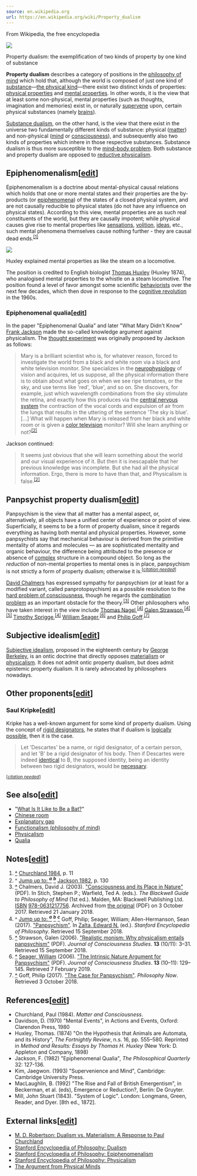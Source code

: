 ```yaml
---
source: en.wikipedia.org
url: https://en.wikipedia.org/wiki/Property_dualism
---
```


From Wikipedia, the free encyclopedia

[![](https://upload.wikimedia.org/wikipedia/commons/thumb/9/99/Property_dualism.jpg/220px-Property_dualism.jpg)](https://en.wikipedia.org/wiki/File:Property_dualism.jpg)

Property dualism: the exemplification of two kinds of property by one kind of substance

**Property dualism** describes a category of positions in the [philosophy of mind](https://en.wikipedia.org/wiki/Philosophy_of_mind "Philosophy of mind") which hold that, although the world is composed of just one kind of [substance](https://en.wikipedia.org/wiki/Substance_theory "Substance theory")—[the physical kind](https://en.wikipedia.org/wiki/Materialism "Materialism")—there exist two distinct kinds of properties: [physical properties](https://en.wikipedia.org/wiki/Physical_properties "Physical properties") and [mental properties](https://en.wikipedia.org/wiki/Mental_properties "Mental properties"). In other words, it is the view that at least some non-physical, mental properties (such as thoughts, imagination and memories) exist in, or naturally [supervene](https://en.wikipedia.org/wiki/Supervenience "Supervenience") upon, certain physical substances (namely [brains](https://en.wikipedia.org/wiki/Human_Brain "Human Brain")).

[Substance dualism](https://en.wikipedia.org/wiki/Dualism_(philosophy_of_mind) "Dualism (philosophy of mind)"), on the other hand, is the view that there exist in the universe two fundamentally different kinds of substance: physical ([matter](https://en.wikipedia.org/wiki/Matter "Matter")) and non-physical ([mind](https://en.wikipedia.org/wiki/Mind "Mind") or [consciousness](https://en.wikipedia.org/wiki/Consciousness "Consciousness")), and subsequently also two kinds of properties which inhere in those respective substances. Substance dualism is thus more susceptible to the [mind–body problem](https://en.wikipedia.org/wiki/Mind%E2%80%93body_problem "Mind–body problem"). Both substance and property dualism are opposed to [reductive physicalism](https://en.wikipedia.org/wiki/Reductive_physicalism "Reductive physicalism").

## Epiphenomenalism\[[edit](https://en.wikipedia.org/w/index.php?title=Property_dualism&action=edit&section=1 "Edit section: Epiphenomenalism")\]

Epiphenomenalism is a doctrine about mental-physical causal relations which holds that one or more mental states and their properties are the by-products (or [epiphenomena](https://en.wikipedia.org/wiki/Epiphenomena "Epiphenomena")) of the states of a closed physical system, and are not causally reducible to physical states (do not have any influence on physical states). According to this view, mental properties are as such real constituents of the world, but they are causally impotent; while physical causes give rise to mental properties like [sensations](https://en.wiktionary.org/wiki/sensation "wikt:sensation"), [volition](https://en.wikipedia.org/wiki/Volition_(psychology) "Volition (psychology)"), [ideas](https://en.wikipedia.org/wiki/Idea "Idea"), etc., such mental phenomena themselves cause nothing further - they are causal dead ends.<sup id="cite_ref-1"><a href="https://en.wikipedia.org/wiki/Property_dualism#cite_note-1">[1]</a></sup>

[![](https://upload.wikimedia.org/wikipedia/commons/thumb/9/96/Turner_-_Rain%2C_Steam_and_Speed_-_National_Gallery_file.jpg/220px-Turner_-_Rain%2C_Steam_and_Speed_-_National_Gallery_file.jpg)](https://en.wikipedia.org/wiki/File:Turner_-_Rain,_Steam_and_Speed_-_National_Gallery_file.jpg)

Huxley explained mental properties as like the steam on a locomotive.

The position is credited to English biologist [Thomas Huxley](https://en.wikipedia.org/wiki/Thomas_Huxley "Thomas Huxley") (Huxley 1874), who analogised mental properties to the whistle on a steam locomotive. The position found a level of favor amongst some scientific [behaviorists](https://en.wikipedia.org/wiki/Behaviorists "Behaviorists") over the next few decades, which then dove in response to the [cognitive revolution](https://en.wikipedia.org/wiki/Cognitive_revolution "Cognitive revolution") in the 1960s.

### Epiphenomenal qualia\[[edit](https://en.wikipedia.org/w/index.php?title=Property_dualism&action=edit&section=2 "Edit section: Epiphenomenal qualia")\]

In the paper "Epiphenomenal Qualia" and later "What Mary Didn't Know" [Frank Jackson](https://en.wikipedia.org/wiki/Frank_Cameron_Jackson "Frank Cameron Jackson") made the so-called knowledge argument against physicalism. The [thought experiment](https://en.wikipedia.org/wiki/Thought_experiment "Thought experiment") was originally proposed by Jackson as follows:

> Mary is a brilliant scientist who is, for whatever reason, forced to investigate the world from a black and white room via a black and white television monitor. She specializes in the [neurophysiology](https://en.wikipedia.org/wiki/Neurophysiology "Neurophysiology") of vision and acquires, let us suppose, all the physical information there is to obtain about what goes on when we see ripe tomatoes, or the sky, and use terms like 'red', 'blue', and so on. She discovers, for example, just which wavelength combinations from the sky stimulate the retina, and exactly how this produces via the [central nervous system](https://en.wikipedia.org/wiki/Central_nervous_system "Central nervous system") the contraction of the vocal cords and expulsion of air from the lungs that results in the uttering of the sentence 'The sky is blue'. \[...\] What will happen when Mary is released from her black and white room or is given a [color television](https://en.wikipedia.org/wiki/Color_television "Color television") monitor? Will she learn anything or not?<sup id="cite_ref-p130_2-0"><a href="https://en.wikipedia.org/wiki/Property_dualism#cite_note-p130-2">[2]</a></sup>

Jackson continued:

> It seems just obvious that she will learn something about the world and our visual experience of it. But then it is inescapable that her previous knowledge was incomplete. But she had all the physical information. Ergo, there is more to have than that, and Physicalism is false.<sup id="cite_ref-p130_2-1"><a href="https://en.wikipedia.org/wiki/Property_dualism#cite_note-p130-2">[2]</a></sup>

## Panpsychist property dualism\[[edit](https://en.wikipedia.org/w/index.php?title=Property_dualism&action=edit&section=3 "Edit section: Panpsychist property dualism")\]

Panpsychism is the view that all matter has a mental aspect, or, alternatively, all objects have a unified center of experience or point of view. Superficially, it seems to be a form of property dualism, since it regards everything as having both mental and physical properties. However, some panpsychists say that mechanical behaviour is derived from the primitive mentality of atoms and molecules — as are sophisticated mentality and organic behaviour, the difference being attributed to the presence or absence of [complex](https://en.wikipedia.org/wiki/Complexity "Complexity") structure in a compound object. So long as the _reduction_ of non-mental properties to mental ones is in place, panpsychism is not strictly a form of property dualism; otherwise it is.<sup>[<i><a href="https://en.wikipedia.org/wiki/Wikipedia:Citation_needed" title="Wikipedia:Citation needed"><span title="This claim needs references to reliable sources. (February 2019)">citation needed</span></a></i>]</sup>

[David Chalmers](https://en.wikipedia.org/wiki/David_Chalmers "David Chalmers") has expressed sympathy for panpsychism (or at least for a modified variant, called panprotopsychism) as a possible resolution to the [hard problem of consciousness](https://en.wikipedia.org/wiki/Hard_problem_of_consciousness "Hard problem of consciousness"), though he regards the [combination problem](https://en.wikipedia.org/wiki/Combination_problem "Combination problem") as an important obstacle for the theory.<sup id="cite_ref-Chalmers-caipin_3-0"><a href="https://en.wikipedia.org/wiki/Property_dualism#cite_note-Chalmers-caipin-3">[3]</a></sup> Other philosophers who have taken interest in the view include [Thomas Nagel](https://en.wikipedia.org/wiki/Thomas_Nagel "Thomas Nagel"),<sup id="cite_ref-sep-panpsych_4-0"><a href="https://en.wikipedia.org/wiki/Property_dualism#cite_note-sep-panpsych-4">[4]</a></sup> [Galen Strawson](https://en.wikipedia.org/wiki/Galen_Strawson "Galen Strawson"),<sup id="cite_ref-sep-panpsych_4-1"><a href="https://en.wikipedia.org/wiki/Property_dualism#cite_note-sep-panpsych-4">[4]</a></sup><sup id="cite_ref-strawson_5-0"><a href="https://en.wikipedia.org/wiki/Property_dualism#cite_note-strawson-5">[5]</a></sup> [Timothy Sprigge](https://en.wikipedia.org/wiki/Timothy_Sprigge "Timothy Sprigge"),<sup id="cite_ref-sep-panpsych_4-2"><a href="https://en.wikipedia.org/wiki/Property_dualism#cite_note-sep-panpsych-4">[4]</a></sup> [William Seager](https://en.wikipedia.org/wiki/William_Seager_(philosopher) "William Seager (philosopher)"),<sup id="cite_ref-seager2006_6-0"><a href="https://en.wikipedia.org/wiki/Property_dualism#cite_note-seager2006-6">[6]</a></sup> and [Philip Goff](https://en.wikipedia.org/wiki/Philip_Goff_(philosopher) "Philip Goff (philosopher)").<sup id="cite_ref-pn-goff_7-0"><a href="https://en.wikipedia.org/wiki/Property_dualism#cite_note-pn-goff-7">[7]</a></sup>

## Subjective idealism\[[edit](https://en.wikipedia.org/w/index.php?title=Property_dualism&action=edit&section=4 "Edit section: Subjective idealism")\]

[Subjective idealism](https://en.wikipedia.org/wiki/Subjective_idealism "Subjective idealism"), proposed in the eighteenth century by [George Berkeley](https://en.wikipedia.org/wiki/George_Berkeley "George Berkeley"), is an ontic doctrine that directly opposes [materialism](https://en.wikipedia.org/wiki/Materialism "Materialism") or [physicalism](https://en.wikipedia.org/wiki/Physicalism "Physicalism"). It does not admit ontic property dualism, but does admit epistemic property dualism. It is rarely advocated by philosophers nowadays.

## Other proponents\[[edit](https://en.wikipedia.org/w/index.php?title=Property_dualism&action=edit&section=5 "Edit section: Other proponents")\]

### Saul Kripke\[[edit](https://en.wikipedia.org/w/index.php?title=Property_dualism&action=edit&section=6 "Edit section: Saul Kripke")\]

Kripke has a well-known argument for some kind of property dualism. Using the concept of [rigid designators](https://en.wikipedia.org/wiki/Rigid_designator "Rigid designator"), he states that if dualism is [logically possible](https://en.wikipedia.org/wiki/Logical_possibility "Logical possibility"), then it is the case.

> Let 'Descartes' be a name, or rigid designator, of a certain person, and let 'B' be a rigid designator of his body. Then if Descartes were indeed [identical](https://en.wikipedia.org/wiki/Identity_(philosophy) "Identity (philosophy)") to B, the supposed identity, being an identity between two rigid designators, would be [necessary](https://en.wikipedia.org/wiki/Necessary_(logic) "Necessary (logic)").

<sup>[<i><a href="https://en.wikipedia.org/wiki/Wikipedia:Citation_needed" title="Wikipedia:Citation needed"><span title="This claim needs references to reliable sources. (August 2022)">citation needed</span></a></i>]</sup>

## See also\[[edit](https://en.wikipedia.org/w/index.php?title=Property_dualism&action=edit&section=7 "Edit section: See also")\]

-   "[What Is It Like to Be a Bat?](https://en.wikipedia.org/wiki/What_Is_It_Like_to_Be_a_Bat%3F "What Is It Like to Be a Bat?")"
-   [Chinese room](https://en.wikipedia.org/wiki/Chinese_room "Chinese room")
-   [Explanatory gap](https://en.wikipedia.org/wiki/Explanatory_gap "Explanatory gap")
-   [Functionalism (philosophy of mind)](https://en.wikipedia.org/wiki/Functionalism_(philosophy_of_mind) "Functionalism (philosophy of mind)")
-   [Physicalism](https://en.wikipedia.org/wiki/Physicalism "Physicalism")
-   [Qualia](https://en.wikipedia.org/wiki/Qualia "Qualia")

## Notes\[[edit](https://en.wikipedia.org/w/index.php?title=Property_dualism&action=edit&section=8 "Edit section: Notes")\]

1.  **[^](https://en.wikipedia.org/wiki/Property_dualism#cite_ref-1 "Jump up")** [Churchland 1984](https://en.wikipedia.org/wiki/Property_dualism#CITEREFChurchland1984), p. 11
2.  ^ [Jump up to: <sup><i><b>a</b></i></sup>](https://en.wikipedia.org/wiki/Property_dualism#cite_ref-p130_2-0) [<sup><i><b>b</b></i></sup>](https://en.wikipedia.org/wiki/Property_dualism#cite_ref-p130_2-1) [Jackson 1982](https://en.wikipedia.org/wiki/Property_dualism#CITEREFJackson1982), p. 130
3.  **[^](https://en.wikipedia.org/wiki/Property_dualism#cite_ref-Chalmers-caipin_3-0 "Jump up")** Chalmers, David J. (2003). ["Consciousness and its Place in Nature"](https://web.archive.org/web/20171003182905/http://www.consc.net/papers/nature.pdf) (PDF). In Stich, Stephen P.; Warfield, Ted A. (eds.). _The Blackwell Guide to Philosophy of Mind_ (1st ed.). Malden, MA: Blackwell Publishing Ltd. [ISBN](https://en.wikipedia.org/wiki/ISBN_(identifier) "ISBN (identifier)") [978-0631217756](https://en.wikipedia.org/wiki/Special:BookSources/978-0631217756 "Special:BookSources/978-0631217756"). Archived from [the original](http://consc.net/papers/nature.pdf) (PDF) on 3 October 2017. Retrieved 21 January 2018.
4.  ^ [Jump up to: <sup><i><b>a</b></i></sup>](https://en.wikipedia.org/wiki/Property_dualism#cite_ref-sep-panpsych_4-0) [<sup><i><b>b</b></i></sup>](https://en.wikipedia.org/wiki/Property_dualism#cite_ref-sep-panpsych_4-1) [<sup><i><b>c</b></i></sup>](https://en.wikipedia.org/wiki/Property_dualism#cite_ref-sep-panpsych_4-2) Goff, Philip; Seager, William; Allen-Hermanson, Sean (2017). ["Panpsychism"](https://plato.stanford.edu/entries/panpsychism/). In [Zalta, Edward N.](https://en.wikipedia.org/wiki/Edward_N._Zalta "Edward N. Zalta") (ed.). _Stanford Encyclopedia of Philosophy_. Retrieved 15 September 2018.
5.  **[^](https://en.wikipedia.org/wiki/Property_dualism#cite_ref-strawson_5-0 "Jump up")** Strawson, Galen (2006). ["Realistic monism: Why physicalism entails panpsychism"](http://www.newdualism.org/papers/G.Strawson/strawson_on_panpsychism.pdf) (PDF). _Journal of Consciousness Studies_. **13** (10/11): 3–31. Retrieved 15 September 2018.
6.  **[^](https://en.wikipedia.org/wiki/Property_dualism#cite_ref-seager2006_6-0 "Jump up")** [Seager, William](https://en.wikipedia.org/wiki/William_Seager_(philosopher) "William Seager (philosopher)") (2006). ["The Intrinsic Nature Argument for Panpsychism"](https://www.utsc.utoronto.ca/~seager/intnat.pdf) (PDF). _Journal of Consciousness Studies_. **13** (10–11): 129–145. Retrieved 7 February 2019.
7.  **[^](https://en.wikipedia.org/wiki/Property_dualism#cite_ref-pn-goff_7-0 "Jump up")** Goff, Philip (2017). ["The Case for Panpsychism"](https://philosophynow.org/issues/121/The_Case_For_Panpsychism). _Philosophy Now_. Retrieved 3 October 2018.

## References\[[edit](https://en.wikipedia.org/w/index.php?title=Property_dualism&action=edit&section=9 "Edit section: References")\]

-   Churchland, Paul (1984). _Matter and Consciousness_.
-   Davidson, D. (1970) "Mental Events", in Actions and Events, Oxford: Clarendon Press, 1980
-   Huxley, Thomas. (1874) "On the Hypothesis that Animals are Automata, and its History", _The Fortnightly Review_, n.s. 16, pp. 555–580. Reprinted in _Method and Results: Essays by Thomas H. Huxley_ (New York: D. Appleton and Company, 1898)
-   Jackson, F. (1982) "Epiphenomenal Qualia", _The Philosophical Quarterly_ 32: 127-136.
-   Kim, Jaegwon. (1993) "Supervenience and Mind", Cambridge: Cambridge University Press.
-   MacLaughlin, B. (1992) "The Rise and Fall of British Emergentism", in Beckerman, et al. (eds), Emergence or Reduction?, Berlin: De Gruyter.
-   Mill, John Stuart (1843). "System of Logic". London: Longmans, Green, Reader, and Dyer. \[8th ed., 1872\].

## External links\[[edit](https://en.wikipedia.org/w/index.php?title=Property_dualism&action=edit&section=10 "Edit section: External links")\]

-   [M. D. Robertson: Dualism vs. Materialism: A Response to Paul Churchland](http://www.newdualism.org/papers/M.Robertson/churchl.pdf)
-   [Stanford Encyclopedia of Philosophy: Dualism](http://plato.stanford.edu/entries/dualism/)
-   [Stanford Encyclopedia of Philosophy: Epiphenomenalism](http://plato.stanford.edu/entries/epiphenomenalism/)
-   [Stanford Encyclopedia of Philosophy: Physicalism](http://plato.stanford.edu/entries/physicalism/)
-   [The Argument from Physical Minds](https://www.infidels.org/library/modern/nontheism/atheism/minds.html)

